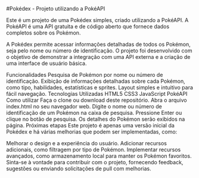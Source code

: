 #Pokédex - Projeto utilizando a PokéAPI

Este é um projeto de uma Pokédex simples, criado utilizando a PokéAPI. A PokéAPI é uma API gratuita e de código aberto que fornece dados completos sobre os Pokémon.

A Pokédex permite acessar informações detalhadas de todos os Pokémon, seja pelo nome ou número de identificação. O projeto foi desenvolvido com o objetivo de demonstrar a integração com uma API externa e a criação de uma interface de usuário básica.

Funcionalidades
Pesquisa de Pokémon por nome ou número de identificação.
Exibição de informações detalhadas sobre cada Pokémon, como tipo, habilidades, estatísticas e sprites.
Layout simples e intuitivo para fácil navegação.
Tecnologias Utilizadas
HTML5
CSS3
JavaScript
PokéAPI
Como utilizar
Faça o clone ou download deste repositório.
Abra o arquivo index.html no seu navegador web.
Digite o nome ou número de identificação de um Pokémon na caixa de pesquisa.
Pressione Enter ou clique no botão de pesquisa.
Os detalhes do Pokémon serão exibidos na página.
Próximas etapas
Este projeto é apenas uma versão inicial da Pokédex e há várias melhorias que podem ser implementadas, como:

Melhorar o design e a experiência do usuário.
Adicionar recursos adicionais, como filtragem por tipo de Pokémon.
Implementar recursos avançados, como armazenamento local para manter os Pokémon favoritos.
Sinta-se à vontade para contribuir com o projeto, fornecendo feedback, sugestões ou enviando solicitações de pull com melhorias.
